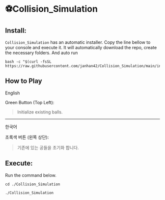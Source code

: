 # ⚽️Collision_Simulation

## Install:
`Collision_Simulation` has an automatic installer.
Copy the line bellow to your console and execute it.
It will automatically download the repo, create the necessary folders.
And auto run

```
bash -c "$(curl -fsSL https://raw.githubusercontent.com/janhan42/Collision_Simulation/main/installer.sh)"
```
## How to Play
English

Green Button (Top Left):
>Initialize existing balls.
___
한국어

초록색 버튼 (왼쪽 상단):
>기존에 있는 공들을 초기화 합니다.

## Execute:
Run the command below.
```
cd ./Collision_Simulation
```
```
./Collision_Simulation
```
